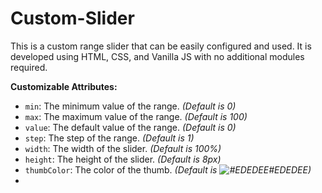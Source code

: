 # Custom-Slider
This is a custom range slider that can be easily configured and used. It is developed using HTML, CSS, and Vanilla JS with no additional modules required.

**Customizable Attributes:**

- `min`: The minimum value of the range. _(Default is 0)_
- `max`: The maximum value of the range. _(Default is 100)_
- `value`: The default value of the range. _(Default is 0)_
- `step`: The step of the range. _(Default is 1)_
- `width`: The width of the slider. _(Default is 100%)_
- `height`: The height of the slider. _(Default is 8px)_
- `thumbColor`: The color of the thumb. _(Default is ![#EDEDEE](https://placehold.co/10x10/EDEDEE/EDEDEE.png)#EDEDEE)_
- 
